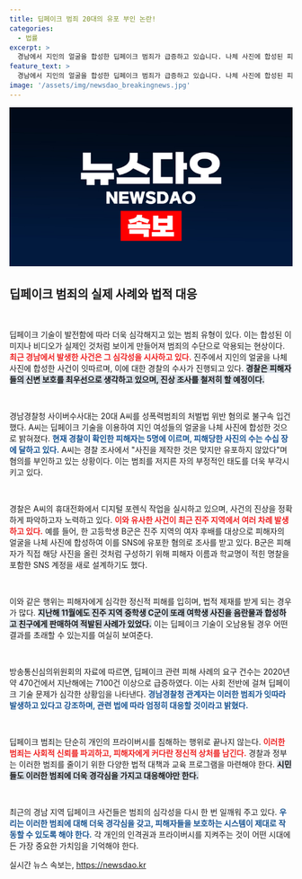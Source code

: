 ```yaml
---
title: 딥페이크 범죄 20대의 유포 부인 논란!
categories:
  - 법률
excerpt: >
  경남에서 지인의 얼굴을 합성한 딥페이크 범죄가 급증하고 있습니다. 나체 사진에 합성된 피해자 5명, 경찰이 강력 대응하겠다고 밝혔습니다. 디지털 시대의 새로운 범죄, 그 실상은? 클릭해서 확인하세요!
feature_text: >
  경남에서 지인의 얼굴을 합성한 딥페이크 범죄가 급증하고 있습니다. 나체 사진에 합성된 피해자 5명, 경찰이 강력 대응하겠다고 밝혔습니다. 디지털 시대의 새로운 범죄, 그 실상은? 클릭해서 확인하세요!
image: '/assets/img/newsdao_breakingnews.jpg'
---
```


<p><img src="/assets/img/newsdao_breakingnews.jpg" alt="implanttips 속보" /></p>

<h2 data-ke-size="size26">딥페이크 범죄의 실제 사례와 법적 대응</h2>

<p data-ke-size="size16">&nbsp;</p>

<p>딥페이크 기술이 발전함에 따라 더욱 심각해지고 있는 범죄 유형이 있다. 이는 합성된 이미지나 비디오가 실제인 것처럼 보이게 만들어져 범죄의 수단으로 악용되는 현상이다. <b><span style="color: #ee2323;">최근 경남에서 발생한 사건은 그 심각성을 시사하고 있다.</span></b> 진주에서 지인의 얼굴을 나체 사진에 합성한 사건이 잇따르며, 이에 대한 경찰의 수사가 진행되고 있다. <b><span style="background-color: #21538527;">경찰은 피해자들의 신변 보호를 최우선으로 생각하고 있으며, 진상 조사를 철저히 할 예정이다.</span></b></p>

<p data-ke-size="size16">&nbsp;</p>

<p>경남경찰청 사이버수사대는 20대 A씨를 성폭력범죄의 처벌법 위반 혐의로 불구속 입건했다. A씨는 딥페이크 기술을 이용하여 지인 여성들의 얼굴을 나체 사진에 합성한 것으로 밝혀졌다. <b><span style="color: #1a5490;">현재 경찰이 확인한 피해자는 5명에 이르며, 피해당한 사진의 수는 수십 장에 달하고 있다.</span></b> A씨는 경찰 조사에서 "사진을 제작한 것은 맞지만 유포하지 않았다"며 혐의를 부인하고 있는 상황이다. 이는 범죄를 저지른 자의 부정적인 태도를 더욱 부각시키고 있다.</p>

<p data-ke-size="size16">&nbsp;</p>

<p>경찰은 A씨의 휴대전화에서 디지털 포렌식 작업을 실시하고 있으며, 사건의 진상을 정확하게 파악하고자 노력하고 있다. <b><span style="color: #ee2323;">이와 유사한 사건이 최근 진주 지역에서 여러 차례 발생하고 있다.</span></b> 예를 들어, 한 고등학생 B군은 진주 지역의 여자 후배를 대상으로 피해자의 얼굴을 나체 사진에 합성하여 이를 SNS에 유포한 혐의로 조사를 받고 있다. B군은 피해자가 직접 해당 사진을 올린 것처럼 구성하기 위해 피해자 이름과 학교명이 적힌 명찰을 포함한 SNS 계정을 새로 설계하기도 했다.</p>

<p data-ke-size="size16">&nbsp;</p>

<p>이와 같은 행위는 피해자에게 심각한 정신적 피해를 입히며, 법적 제재를 받게 되는 경우가 많다. <b><span style="background-color: #21538527;">지난해 11월에도 진주 지역 중학생 C군이 또래 여학생 사진을 음란물과 합성하고 친구에게 판매하여 적발된 사례가 있었다.</span></b> 이는 딥페이크 기술이 오남용될 경우 어떤 결과를 초래할 수 있는지를 여실히 보여준다.</p>

<p data-ke-size="size16">&nbsp;</p>

<p>방송통신심의위원회의 자료에 따르면, 딥페이크 관련 피해 사례의 요구 건수는 2020년 약 470건에서 지난해에는 7100건 이상으로 급증하였다. 이는 사회 전반에 걸쳐 딥페이크 기술 문제가 심각한 상황임을 나타낸다. <b><span style="color: #1a5490;">경남경찰청 관계자는 이러한 범죄가 잇따라 발생하고 있다고 강조하며, 관련 법에 따라 엄정히 대응할 것이라고 밝혔다.</span></b></p>

<p data-ke-size="size16">&nbsp;</p>

<p>딥페이크 범죄는 단순히 개인의 프라이버시를 침해하는 행위로 끝나지 않는다. <b><span style="color: #ee2323;">이러한 범죄는 사회적 신뢰를 파괴하고, 피해자에게 커다란 정신적 상처를 남긴다.</span></b> 경찰과 정부는 이러한 범죄를 줄이기 위한 다양한 법적 대책과 교육 프로그램을 마련해야 한다. <b><span style="background-color: #21538527;">시민들도 이러한 범죄에 더욱 경각심을 가지고 대응해야만 한다.</span></b></p>

<p data-ke-size="size16">&nbsp;</p>

<p>최근의 경남 지역 딥페이크 사건들은 범죄의 심각성을 다시 한 번 일깨워 주고 있다. <b><span style="color: #1a5490;">우리는 이러한 범죄에 대해 더욱 경각심을 갖고, 피해자들을 보호하는 시스템이 제대로 작동할 수 있도록 해야 한다.</span></b> 각 개인의 인격권과 프라이버시를 지켜주는 것이 어떤 시대에든 가장 중요한 가치임을 기억해야 한다. </p>
실시간 뉴스 속보는, <a href="https://newsdao.kr" rel="dofollow">https://newsdao.kr</a>


